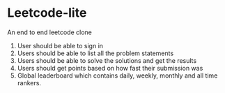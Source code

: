 # Leetcode-lite
An end to end leetcode clone

1. User should be able to sign in
2. Users should be able to list all the problem statements
3. Users should be able to solve the solutions and get the results
4. Users should get points based on how fast their submission was
5. Global leaderboard which contains daily, weekly, monthly and all time rankers.
